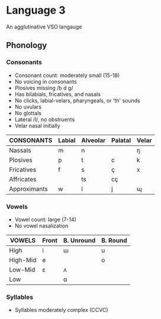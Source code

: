 # Language 3

An agglutinative VSO langauge

## Phonology

### Consonants

 - Consonant count: moderately small (15-18)
 - No voicing in consonants
 - Plosives missing /b d g/
 - Has bilabials, fricatives, and nasals
 - No clicks, labial-velars, pharyngeals, or 'th' sounds
 - No uvulars
 - No glottals
 - Lateral /l/, no obstruents
 - Velar nasal initially
 
| CONSONANTS   | Labial | Alveolar | Palatal | Velar |
|---           |---     |---       |---      |---    |
| Nassals      | m      | n        |         | ŋ     |
| Plosives     | p      | t        | c       | k     |
| Fricatives   | f      | s        | ç       | x     |
| Affricates   |        | ts       | cç      |       |
| Approximants | w      | l        | j       | ɰ     |
 
### Vowels

 - Vowel count: large (7-14)
 - No vowel nasalization

| VOWELS   | Front | B. Unround | B. Round |
|---       |---    |---         |---       |
| High     | i     | ɯ          | u        |
| High-Mid | e     |            | o        |
| Low-Mid  | ɛ     | ʌ          |          |
| Low      |       | ɑ          |          |

### Syllables

 - Syllables moderately complex (CCVC)
 

